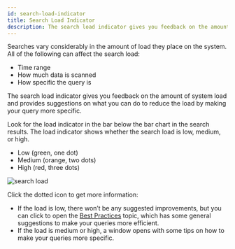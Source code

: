 ```yaml
---
id: search-load-indicator
title: Search Load Indicator
description: The search load indicator gives you feedback on the amount of system load and provides suggestions on what you can do to reduce the load by making your query more specific.
---
```




Searches vary considerably in the amount of load they place on the system. All of the following can affect the search load:

* Time range
* How much data is scanned
* How specific the query is

The search load indicator gives you feedback on the amount of system load and provides suggestions on what you can do to reduce the load by making your query more specific. 

Look for the load indicator in the bar below the bar chart in the search results. The load indicator shows whether the search load is low, medium, or high.

* Low (green, one dot)
* Medium (orange, two dots)
* High (red, three dots)

![search load](/img/search/get-started-search/search-page/search-load.png)

Click the dotted icon to get more information:

* If the load is low, there won’t be any suggested improvements, but you can click to open the [Best Practices](../build-search/best-practices-search.md) topic, which has some general suggestions to make your queries more efficient.
* If the load is medium or high, a window opens with some tips on how to make your queries more specific.
